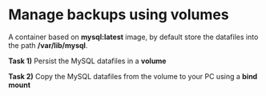 # Manage backups using volumes

A container based on **mysql:latest** image, by default store the datafiles into the path **/var/lib/mysql**.

**Task 1)** Persist the MySQL datafiles in a **volume**

**Task 2)** Copy the MySQL datafiles from the volume to your PC using a **bind mount**
